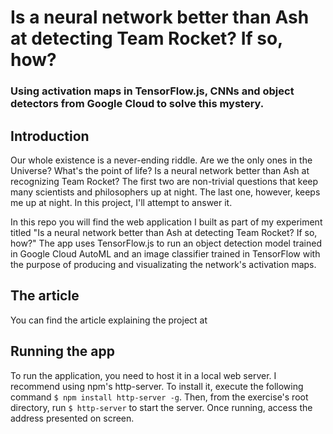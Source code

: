 
# Is a neural network better than Ash at detecting Team Rocket? If so, how?
### Using activation maps in TensorFlow.js, CNNs and object detectors from Google Cloud to solve this mystery.

## Introduction
Our whole existence is a never-ending riddle. Are we the only ones in the Universe? What's the point of life? Is a neural network better than Ash at recognizing Team Rocket?  The first two are non-trivial questions that keep many scientists and philosophers up at night. The last one, however, keeps me up at night. In this project, I'll attempt to answer it.

In this repo you will find the web application I built as part of my experiment titled "Is a neural network better than Ash at detecting Team Rocket? If so, how?" The app uses TensorFlow.js to run an object detection model trained in Google Cloud AutoML and an image classifier trained in TensorFlow with the purpose of producing and visualizating the network's activation maps.

## The article
You can find the article explaining the project at 

## Running the app
To run the application, you need to host it in a local web server.
I recommend using npm's http-server. To install it, execute the following command `$ npm install http-server -g`.
Then, from the exercise's root directory, run `$ http-server` to start the server. Once running, access the address presented on screen.